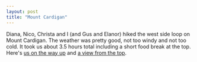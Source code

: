 ```yaml
---
layout: post
title: "Mount Cardigan"
---
```


Diana, Nico, Christa and I (and Gus and Elanor) hiked the west side loop on Mount Cardigan. The weather was pretty good, not too windy and not too cold. It took us about 3.5 hours total including a short food break at the top. Here's [us on the way up](http://i.grin.io/mount_cardigan.jpg) and [a view from the top](http://i.grin.io/mount_cardigan_top.jpg).
